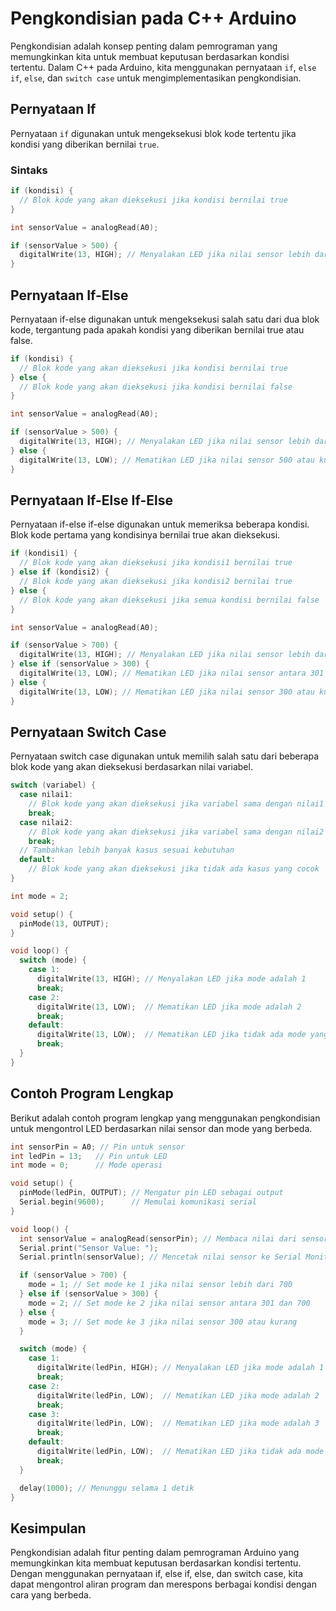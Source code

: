 # Pengkondisian pada C++ Arduino

Pengkondisian adalah konsep penting dalam pemrograman yang memungkinkan kita untuk membuat keputusan berdasarkan kondisi tertentu. Dalam C++ pada Arduino, kita menggunakan pernyataan `if`, `else if`, `else`, dan `switch case` untuk mengimplementasikan pengkondisian.

## Pernyataan If

Pernyataan `if` digunakan untuk mengeksekusi blok kode tertentu jika kondisi yang diberikan bernilai `true`.

### Sintaks

```cpp
if (kondisi) {
  // Blok kode yang akan dieksekusi jika kondisi bernilai true
}
```

```cpp
int sensorValue = analogRead(A0);

if (sensorValue > 500) {
  digitalWrite(13, HIGH); // Menyalakan LED jika nilai sensor lebih dari 500
}
```
## Pernyataan If-Else

Pernyataan if-else digunakan untuk mengeksekusi salah satu dari dua blok kode, tergantung pada apakah kondisi yang diberikan bernilai true atau false.

```cpp
if (kondisi) {
  // Blok kode yang akan dieksekusi jika kondisi bernilai true
} else {
  // Blok kode yang akan dieksekusi jika kondisi bernilai false
}
```

```cpp
int sensorValue = analogRead(A0);

if (sensorValue > 500) {
  digitalWrite(13, HIGH); // Menyalakan LED jika nilai sensor lebih dari 500
} else {
  digitalWrite(13, LOW); // Mematikan LED jika nilai sensor 500 atau kurang
}
```

## Pernyataan If-Else If-Else

Pernyataan if-else if-else digunakan untuk memeriksa beberapa kondisi. Blok kode pertama yang kondisinya bernilai true akan dieksekusi.

```cpp
if (kondisi1) {
  // Blok kode yang akan dieksekusi jika kondisi1 bernilai true
} else if (kondisi2) {
  // Blok kode yang akan dieksekusi jika kondisi2 bernilai true
} else {
  // Blok kode yang akan dieksekusi jika semua kondisi bernilai false
}
```

```cpp
int sensorValue = analogRead(A0);

if (sensorValue > 700) {
  digitalWrite(13, HIGH); // Menyalakan LED jika nilai sensor lebih dari 700
} else if (sensorValue > 300) {
  digitalWrite(13, LOW); // Mematikan LED jika nilai sensor antara 301 dan 700
} else {
  digitalWrite(13, LOW); // Mematikan LED jika nilai sensor 300 atau kurang
}
```

## Pernyataan Switch Case

Pernyataan switch case digunakan untuk memilih salah satu dari beberapa blok kode yang akan dieksekusi berdasarkan nilai variabel.

```cpp
switch (variabel) {
  case nilai1:
    // Blok kode yang akan dieksekusi jika variabel sama dengan nilai1
    break;
  case nilai2:
    // Blok kode yang akan dieksekusi jika variabel sama dengan nilai2
    break;
  // Tambahkan lebih banyak kasus sesuai kebutuhan
  default:
    // Blok kode yang akan dieksekusi jika tidak ada kasus yang cocok
}
```

```cpp
int mode = 2;

void setup() {
  pinMode(13, OUTPUT);
}

void loop() {
  switch (mode) {
    case 1:
      digitalWrite(13, HIGH); // Menyalakan LED jika mode adalah 1
      break;
    case 2:
      digitalWrite(13, LOW);  // Mematikan LED jika mode adalah 2
      break;
    default:
      digitalWrite(13, LOW);  // Mematikan LED jika tidak ada mode yang cocok
      break;
  }
}
```

## Contoh Program Lengkap

Berikut adalah contoh program lengkap yang menggunakan pengkondisian untuk mengontrol LED berdasarkan nilai sensor dan mode yang berbeda.

```cpp
int sensorPin = A0; // Pin untuk sensor
int ledPin = 13;   // Pin untuk LED
int mode = 0;      // Mode operasi

void setup() {
  pinMode(ledPin, OUTPUT); // Mengatur pin LED sebagai output
  Serial.begin(9600);      // Memulai komunikasi serial
}

void loop() {
  int sensorValue = analogRead(sensorPin); // Membaca nilai dari sensor
  Serial.print("Sensor Value: ");
  Serial.println(sensorValue); // Mencetak nilai sensor ke Serial Monitor

  if (sensorValue > 700) {
    mode = 1; // Set mode ke 1 jika nilai sensor lebih dari 700
  } else if (sensorValue > 300) {
    mode = 2; // Set mode ke 2 jika nilai sensor antara 301 dan 700
  } else {
    mode = 3; // Set mode ke 3 jika nilai sensor 300 atau kurang
  }

  switch (mode) {
    case 1:
      digitalWrite(ledPin, HIGH); // Menyalakan LED jika mode adalah 1
      break;
    case 2:
      digitalWrite(ledPin, LOW);  // Mematikan LED jika mode adalah 2
      break;
    case 3:
      digitalWrite(ledPin, LOW);  // Mematikan LED jika mode adalah 3
      break;
    default:
      digitalWrite(ledPin, LOW);  // Mematikan LED jika tidak ada mode yang cocok
      break;
  }

  delay(1000); // Menunggu selama 1 detik
}
```

## Kesimpulan

Pengkondisian adalah fitur penting dalam pemrograman Arduino yang memungkinkan kita membuat keputusan berdasarkan kondisi tertentu. Dengan menggunakan pernyataan if, else if, else, dan switch case, kita dapat mengontrol aliran program dan merespons berbagai kondisi dengan cara yang berbeda.